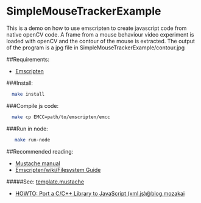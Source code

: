 SimpleMouseTrackerExample
=========================

This is a demo on how to use emscripten to create javascript code from native openCV code. 
A frame from a mouse behaviour video experiment is loaded with openCV and the contour of the mouse is extracted.
The output of the program is a jpg file in SimpleMouseTrackerExample/contour.jpg 

##Requirements:
  * [Emscripten](https://github.com/kripken/emscripten/wiki/Tutorial)

###Install:

```bash 
  make install
```

###Compile js code: 

```bash 
  make cp EMCC=path/to/emscripten/emcc
```

###Run in node: 

```bash
   make run-node
```

##Recommended reading:
 * [Mustache manual](http://mustache.github.io/mustache.5.html)
 * [Emscripten/wiki/Filesystem Guide](https://github.com/kripken/emscripten/wiki/Filesystem-Guide)
  
#####See: [template.mustache](https://github.com/sergio2540/FireSim-Emscripten/blob/master/crowdprocess/pre/template/template.mustache)

 * [HOWTO: Port a C/C++ Library to JavaScript (xml.js)@blog.mozakai](http://mozakai.blogspot.pt/2012/03/howto-port-cc-library-to-javascript.html)
